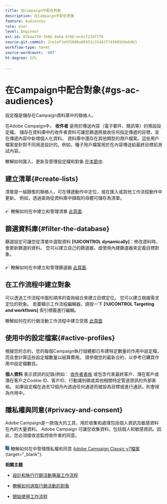 ```yaml
---
title: 在Campaign中配合對象
description: 在Campaign中配合對象
feature: Audiences
role: User
level: Beginner
exl-id: 07baa759-fb0b-4eba-bf8b-ec6cf21df7f8
source-git-commit: 2ce1ef1e935080a66452c31442f745891b9ab9b3
workflow-type: tm+mt
source-wordcount: '487'
ht-degree: 22%

---
```


# 在Campaign中配合對象{#gs-ac-audiences}

設定檔是儲存在Campaign資料庫中的聯絡人。

在Adobe Campaign中， **收件者** 是用於傳送內容（電子郵件、簡訊等）的預設設定檔。 儲存在資料庫中的收件者資料可讓您篩選將接收任何指定傳遞的目標，並在傳遞內容中新增個人化資料。 資料庫中還存在其他類型的用戶檔案。這些用戶檔案是針對不同用途設計的。例如，種子用戶檔案用於在內容傳送給最終目標前測試內容。

瞭解如何匯入、更新及管理設定檔和對象 [在本節中](../audiences/gs-audiences.md).

## 建立清單{#create-lists}

清單是一組靜態的聯絡人，可在傳遞動作中定位，或在匯入或其他工作流程動作中更新。 例如，透過查詢從資料庫中擷取的母體可儲存為清單。

![](../assets/do-not-localize/glass.png) 瞭解如何在中建立和管理清單 [此頁面](../audiences/create-audiences.md).

## 篩選資料庫{#filter-the-database}

篩選設定可讓您從清單中選取資料 **[!UICONTROL dynamically]**：修改資料時，會更新篩選的資料。 您可以建立自己的篩選器，或使用內建篩選器來定義目標對象。

![](../assets/do-not-localize/glass.png) 瞭解如何在中建立和管理篩選器 [此頁面](../audiences/create-filters.md).

## 在工作流程中建立對象

可以透過工作流程中圖形順序的查詢組合來建立目標定位。 您可以建立根據需求定位的對象。 若要顯示工作流程編輯器，請按一下 **[!UICONTROL Targeting and workflows]** 索引標籤進行編輯。

瞭解如何在的行銷活動工作流程中建立受眾 [此頁面](https://experienceleague.adobe.com/docs/campaign/automation/campaign-orchestration/marketing-campaign-target.html?lang=zh-Hant)


## 使用中的設定檔案{#active-profiles}

根據您的合約，您的每個Campaign執行個體都已布建特定數量的作用中設定檔，而且會計算這些設定檔數量以結算費用。 請參閱您的最新合約，以參考已購買作用中設定檔數目。

**個人資料** 表示資訊的記錄(例如： [收件者表格](../dev/datamodel.md) 或包含代表最終客戶、潛在客戶或潛在客戶之Cookie ID、客戶ID、行動識別碼或其他相關特定管道資訊的外部表格。 如果設定檔在過去12個月內透過任何通道而被設為目標或進行通訊，則會視為作用中。

<!--
You can monitor the number of active profiles used on your instances directly from Campaign Control Panel. 

![](../assets/do-not-localize/book.png) For more on this, refer to the [Control Panel documentation](https://docs.adobe.com/content/help/en/control-panel/using/performance-monitoring/active-profiles-monitoring.html).
-->

## 隱私權與同意{#privacy-and-consent}

Adobe Campaign是一款強大的工具，用於收集和處理包括個人資訊及敏感資料在內的大量資料。 Adobe Campaign 可讓您收集資料，包括個人和敏感資訊。因此，您必須接收並監控收件者的同意。

![](../assets/do-not-localize/book.png) 瞭解如何在中管理隱私權和同意 [Adobe Campaign Classic v7檔案](https://experienceleague.adobe.com/docs/campaign-classic/using/getting-started/privacy/privacy-and-recommendations.html?lang=zh-Hant){target="_blank"}.

**相關主題**

* [設計和執行行銷活動專屬工作流程](https://experienceleague.adobe.com/docs/campaign/automation/workflows/introduction/wf-type/campaign-workflows.html)

* [瞭解如何選取行銷活動的對象](https://experienceleague.adobe.com/docs/campaign/automation/campaign-orchestration/marketing-campaign-target.html?lang=zh-Hant)

* [開始使用工作流程](https://experienceleague.adobe.com/docs/campaign/automation/workflows/introduction/about-workflows.html?lang=zh-Hant)
